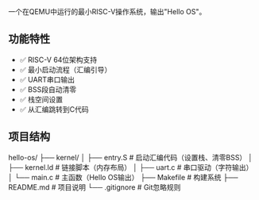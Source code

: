
一个在QEMU中运行的最小RISC-V操作系统，输出"Hello OS"。

## 功能特性

- ✅ RISC-V 64位架构支持
- ✅ 最小启动流程（汇编引导）
- ✅ UART串口输出
- ✅ BSS段自动清零
- ✅ 栈空间设置
- ✅ 从汇编跳转到C代码

## 项目结构
hello-os/
├── kernel/
│ ├── entry.S # 启动汇编代码（设置栈、清零BSS）
│ ├── kernel.ld # 链接脚本（内存布局）
│ ├── uart.c # 串口驱动（字符输出）
│ └── main.c # 主函数（Hello OS输出）
├── Makefile # 构建系统
├── README.md # 项目说明
└── .gitignore # Git忽略规则